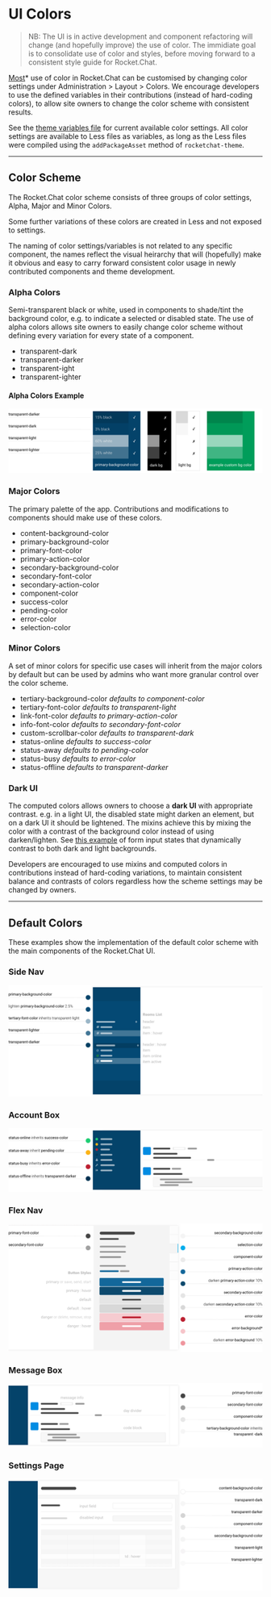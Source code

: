 # UI Colors

> NB: The UI is in active development and component refactoring will change (and hopefully improve) the use of color. The immidiate goal is to consolidate use of color and styles, before moving forward to a consistent style guide for Rocket.Chat.

[Most](https://github.com/RocketChat/Rocket.Chat/issues/4091)\* use of color in Rocket.Chat can be customised by changing color settings under Administration > Layout > Colors. We encourage developers to use the defined variables in their contributions (instead of hard-coding colors), to allow site owners to change the color scheme with consistent results.

See the [theme variables file](https://github.com/RocketChat/Rocket.Chat/blob/develop/packages/rocketchat-theme/server/variables.js) for current available color settings. All color settings are available to Less files as variables, as long as the Less files were compiled using the `addPackageAsset` method of `rocketchat-theme`.

---

## Color Scheme

The Rocket.Chat color scheme consists of three groups of color settings, Alpha, Major and Minor Colors.

Some further variations of these colors are created in Less and not exposed to settings.

The naming of color settings/variables is not related to any specific component, the names reflect the visual heirarchy that will (hopefully) make it obvious and easy to carry forward consistent color usage in newly contributed components and theme development.

### Alpha Colors

Semi-transparent black or white, used in components to shade/tint the background color, e.g. to indicate a selected or disabled state. The use of alpha colors allows site owners to easily change color scheme without defining every variation for every state of a component.

- transparent-dark
- transparent-darker
- transparent-ight
- transparent-ighter

#### Alpha Colors Example

![Alpha colors example colors](alpha-colors.png)

### Major Colors

The primary palette of the app. Contributions and modifications to components should make use of these colors.

- content-background-color
- primary-background-color
- primary-font-color
- primary-action-color
- secondary-background-color
- secondary-font-color
- secondary-action-color
- component-color
- success-color
- pending-color
- error-color
- selection-color

### Minor Colors

A set of minor colors for specific use cases will inherit from the major colors by default but can be used by admins who want more granular control over the color scheme.

- tertiary-background-color _defaults to component-color_
- tertiary-font-color _defaults to transparent-light_
- link-font-color _defaults to primary-action-color_
- info-font-color _defaults to secondary-font-color_
- custom-scrollbar-color _defaults to transparent-dark_
- status-online  _defaults to success-color_
- status-away _defaults to pending-color_
- status-busy _defaults to error-color_
- status-offline _defaults to transparent-darker_

### Dark UI

The computed colors allows owners to choose a **dark UI** with appropriate contrast. e.g. in a light UI, the disabled state might darken an element, but on a dark UI it should be lightened. The mixins achieve this by mixing the color with a contrast of the background color instead of using darken/lighten. See [this example](https://codepen.io/owlandfox/pen/EyJROO) of form input states that dynamically contrast to both dark and light backgrounds.

Developers are encouraged to use mixins and computed colors in contributions instead of hard-coding variations, to maintain consistent balance and contrasts of colors regardless how the scheme settings may be changed by owners.

---

## Default Colors

These examples show the implementation of the default color scheme with the main components of the Rocket.Chat UI.

### Side Nav

![Side nav example colors](side-nav.png)

### Account Box

![Account Box example colors](account-box.png)

### Flex Nav

![Flex nav example colors](flex-nav.png)

### Message Box

![Message box example colors](message-box.png)

### Settings Page

![Settings page example colors](settings-page.png)
